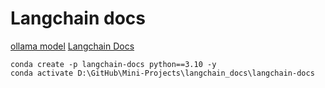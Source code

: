 # Langchain docs

[ollama model](https://github.com/ollama/ollama)
[Langchain Docs](https://python.langchain.com/docs)

```
conda create -p langchain-docs python==3.10 -y
conda activate D:\GitHub\Mini-Projects\langchain_docs\langchain-docs
```
